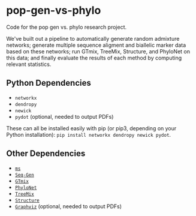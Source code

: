 # pop-gen-vs-phylo
Code for the pop gen vs. phylo research project. 

We've built out a pipeline to automatically generate random admixture networks; generate multiple sequence aligment and biallelic marker data based on these networks; run GTmix, TreeMix, Structure, and PhyloNet on this data; and finally evaluate the results of each method by computing relevant statistics. 

## Python Dependencies
* `networkx`
* `dendropy`
* `newick`
* `pydot` (optional, needed to output PDFs)

These can all be installed easily with pip (or pip3, depending on your Python installation): `pip install networkx dendropy newick pydot`.

## Other Dependencies
* [`ms`](http://home.uchicago.edu/rhudson1/source/mksamples.html)
* [`Seq-Gen`](http://tree.bio.ed.ac.uk/software/seqgen/)
* [`GTmix`](https://github.com/yufengwudcs/GTmix)
* [`PhyloNet`](https://bioinfocs.rice.edu/phylonet)
* [`TreeMix`](https://bitbucket.org/nygcresearch/treemix/wiki/Home)
* [`Structure`](https://web.stanford.edu/group/pritchardlab/structure.html)
* [`Graphviz`](https://graphviz.org/) (optional, needed to output PDFs)
